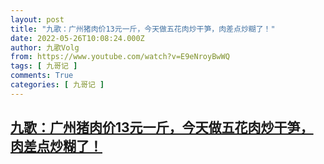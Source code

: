 ```yaml
---
layout: post
title: "九歌：广州猪肉价13元一斤，今天做五花肉炒干笋，肉差点炒糊了！"
date: 2022-05-26T10:08:24.000Z
author: 九歌Volg
from: https://www.youtube.com/watch?v=E9eNroyBwWQ
tags: [ 九哥记 ]
comments: True
categories: [ 九哥记 ]
---
```

<!--1653559704000-->
[九歌：广州猪肉价13元一斤，今天做五花肉炒干笋，肉差点炒糊了！](https://www.youtube.com/watch?v=E9eNroyBwWQ)
------

<div>

</div>
